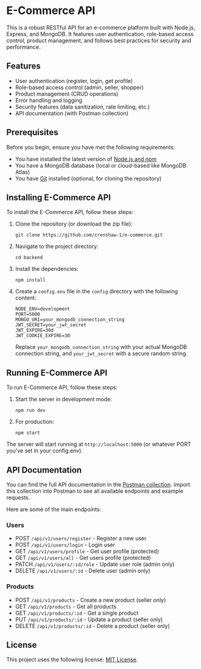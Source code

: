 # E-Commerce API

This is a robust RESTful API for an e-commerce platform built with Node.js, Express, and MongoDB. It features user authentication, role-based access control, product management, and follows best practices for security and performance.

## Features

- User authentication (register, login, get profile)
- Role-based access control (admin, seller, shopper)
- Product management (CRUD operations)
- Error handling and logging
- Security features (data sanitization, rate limiting, etc.)
- API documentation (with Postman collection)

## Prerequisites

Before you begin, ensure you have met the following requirements:

- You have installed the latest version of [Node.js and npm](https://nodejs.org/en/download/)
- You have a MongoDB database (local or cloud-based like MongoDB Atlas)
- You have [Git](https://git-scm.com/downloads) installed (optional, for cloning the repository)

## Installing E-Commerce API

To install the E-Commerce API, follow these steps:

1. Clone the repository (or download the zip file):
   ```
   git clone https://github.com/crenshaw-1/e-commerce.git
   ```

2. Navigate to the project directory:
   ```
   cd backend
   ```

3. Install the dependencies:
   ```
   npm install
   ```

4. Create a `config.env` file in the `config` directory with the following content:
   ```
   NODE_ENV=development
   PORT=5000
   MONGO_URI=your_mongodb_connection_string
   JWT_SECRET=your_jwt_secret
   JWT_EXPIRE=30d
   JWT_COOKIE_EXPIRE=30
   ```
   Replace `your_mongodb_connection_string` with your actual MongoDB connection string, and `your_jwt_secret` with a secure random string.

## Running E-Commerce API

To run E-Commerce API, follow these steps:

1. Start the server in development mode:
   ```
   npm run dev
   ```

2. For production:
   ```
   npm start
   ```

The server will start running at `http://localhost:5000` (or whatever PORT you've set in your config.env).

## API Documentation

You can find the full API documentation in the [Postman collection](https://www.postman.com/lively-astronaut-205681/workspace/all-view/collection/20977038-b534712b-cc00-4cc5-93a1-d63de6ade89c?action=share&creator=20977038). Import this collection into Postman to see all available endpoints and example requests.

Here are some of the main endpoints:

### Users
- POST `/api/v1/users/register` - Register a new user
- POST `/api/v1/users/login` - Login user
- GET `/api/v1/users/profile` - Get user profile (protected)
- GET `/api/v1/users/all` - Get users profile (protected)
- PATCH `/api/v1/users/:id/role` - Update user role (admin only)
- DELETE `/api/v1/users/:id` - Delete user (admin only)

### Products
- POST `/api/v1/products` - Create a new product (seller only)
- GET `/api/v1/products` - Get all products
- GET `/api/v1/products/:id` - Get a single product
- PUT `/api/v1/products/:id` - Update a product (seller only)
- DELETE `/api/v1/products/:id` - Delete a product (seller only)

## License

This project uses the following license: [MIT License](https://github.com/crenshaw-1/e-Commerce/blob/main/LICENSE).